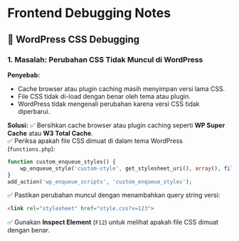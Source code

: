 # Frontend Debugging Notes

## 📌 WordPress CSS Debugging

### **1. Masalah: Perubahan CSS Tidak Muncul di WordPress**
**Penyebab:**
- Cache browser atau plugin caching masih menyimpan versi lama CSS.
- File CSS tidak di-load dengan benar oleh tema atau plugin.
- WordPress tidak mengenali perubahan karena versi CSS tidak diperbarui.

**Solusi:**
✅ Bersihkan cache browser atau plugin caching seperti **WP Super Cache** atau **W3 Total Cache**.  
✅ Periksa apakah file CSS dimuat di dalam tema WordPress (`functions.php`):
```php
function custom_enqueue_styles() {
    wp_enqueue_style('custom-style', get_stylesheet_uri(), array(), filemtime(get_template_directory() . '/style.css'));
}
add_action('wp_enqueue_scripts', 'custom_enqueue_styles');
```
✅ Pastikan perubahan muncul dengan menambahkan query string versi:
```html
<link rel="stylesheet" href="style.css?v=123">
```
✅ Gunakan **Inspect Element** (`F12`) untuk melihat apakah file CSS dimuat dengan benar.
